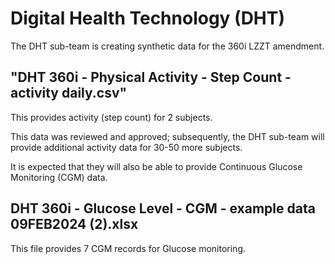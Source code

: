 # Digital Health Technology (DHT)

The DHT sub-team is creating synthetic data for the 360i LZZT amendment.

## "DHT 360i - Physical Activity - Step Count - activity daily.csv"

This provides activity (step count) for 2 subjects.

This data was reviewed and approved; subsequently, the DHT sub-team will provide additional activity data for 30-50 more subjects.

It is expected that they will also be able to provide Continuous Glucose Monitoring (CGM) data.

## DHT 360i - Glucose Level - CGM - example data 09FEB2024 (2).xlsx

This file provides 7 CGM records for Glucose monitoring.
